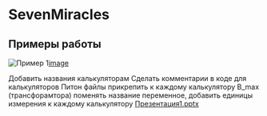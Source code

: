 # SevenMiracles
## Примеры работы

![Пример 1](!)[image](https://github.com/Rwon1/SevenMiracles/assets/125397526/7d797588-35e3-443a-bdff-bac173a4b95c)


Добавить названия калькуляторам
Сделать комментарии в коде для калькуляторов 
Питон файлы прикрепить к каждому калькулятору
B_max (трансфорамтора) поменять название переменное, добавить единицы измерения к каждому калькулятору 
[Презентация1.pptx](https://github.com/Rwon1/SevenMiracles/files/13581599/1.pptx)
